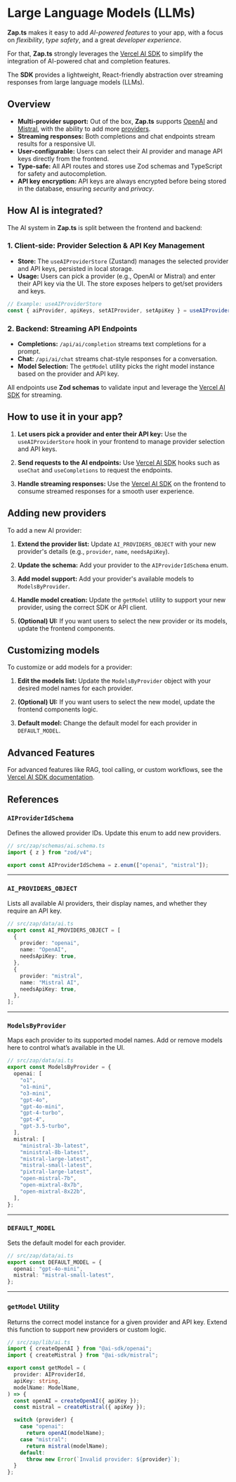 # Large Language Models (LLMs)

**Zap.ts** makes it easy to add _AI-powered features_ to your app, with a focus on _flexibility_, _type safety_, and a great _developer experience_.

For that, **Zap.ts** strongly leverages the [Vercel AI SDK](https://sdk.vercel.ai) to simplify the integration of AI-powered chat and completion features.

The **SDK** provides a lightweight, React-friendly abstraction over streaming responses from large language models (LLMs).

## Overview

- **Multi-provider support:** Out of the box, **Zap.ts** supports [OpenAI](https://openai.com/) and [Mistral](https://mistral.ai/), with the ability to add more [providers](https://ai-sdk.dev/providers/ai-sdk-providers).
- **Streaming responses:** Both completions and chat endpoints stream results for a responsive UI.
- **User-configurable:** Users can select their AI provider and manage API keys directly from the frontend.
- **Type-safe:** All API routes and stores use Zod schemas and TypeScript for safety and autocompletion.
- **API key encryption:** API keys are always encrypted before being stored in the database, ensuring _security_ and _privacy_.

## How AI is integrated?

The AI system in **Zap.ts** is split between the frontend and backend:

### 1. Client-side: Provider Selection & API Key Management

- **Store:** The `useAIProviderStore` (Zustand) manages the selected provider and API keys, persisted in local storage.
- **Usage:** Users can pick a provider (e.g., OpenAI or Mistral) and enter their API key via the UI. The store exposes helpers to get/set providers and keys.

```ts
// Example: useAIProviderStore
const { aiProvider, apiKeys, setAIProvider, setApiKey } = useAIProviderStore();
```

### 2. Backend: Streaming API Endpoints

- **Completions:** `/api/ai/completion` streams text completions for a prompt.
- **Chat:** `/api/ai/chat` streams chat-style responses for a conversation.
- **Model Selection:** The `getModel` utility picks the right model instance based on the provider and API key.

All endpoints use **Zod schemas** to validate input and leverage the [Vercel AI SDK](https://ai-sdk.dev/docs/introduction) for streaming.

## How to use it in your app?

1. **Let users pick a provider and enter their API key:** Use the `useAIProviderStore` hook in your frontend to manage provider selection and API keys.

2. **Send requests to the AI endpoints:** Use [Vercel AI SDK](https://ai-sdk.dev/docs/ai-sdk-ui/overview) hooks such as `useChat` and `useCompletions` to request the endpoints.

3. **Handle streaming responses:** Use the [Vercel AI SDK](https://sdk.vercel.ai/docs/introduction) on the frontend to consume streamed responses for a smooth user experience.

## Adding new providers

To add a new AI provider:

1. **Extend the provider list:** Update `AI_PROVIDERS_OBJECT` with your new provider's details (e.g., `provider`, `name`, `needsApiKey`).

2. **Update the schema:** Add your provider to the `AIProviderIdSchema` enum.

3. **Add model support:** Add your provider's available models to `ModelsByProvider`.

4. **Handle model creation:** Update the `getModel` utility to support your new provider, using the correct SDK or API client.

5. **(Optional) UI:** If you want users to select the new provider or its models, update the frontend components.

## Customizing models

To customize or add models for a provider:

1. **Edit the models list:** Update the `ModelsByProvider` object with your desired model names for each provider.

2. **(Optional) UI:** If you want users to select the new model, update the frontend components logic.

3. **Default model:** Change the default model for each provider in `DEFAULT_MODEL`.

## Advanced Features

For advanced features like RAG, tool calling, or custom workflows, see the [Vercel AI SDK documentation](https://ai-sdk.dev/docs/guides/rag-chatbot#what-is-rag).

## References

### `AIProviderIdSchema`

Defines the allowed provider IDs. Update this enum to add new providers.

```ts
// src/zap/schemas/ai.schema.ts
import { z } from "zod/v4";

export const AIProviderIdSchema = z.enum(["openai", "mistral"]);
```

---

### `AI_PROVIDERS_OBJECT`

Lists all available AI providers, their display names, and whether they require an API key.

```ts
// src/zap/data/ai.ts
export const AI_PROVIDERS_OBJECT = [
  {
    provider: "openai",
    name: "OpenAI",
    needsApiKey: true,
  },
  {
    provider: "mistral",
    name: "Mistral AI",
    needsApiKey: true,
  },
];
```

---

### `ModelsByProvider`

Maps each provider to its supported model names. Add or remove models here to control what’s available in the UI.

```ts
// src/zap/data/ai.ts
export const ModelsByProvider = {
  openai: [
    "o1",
    "o1-mini",
    "o3-mini",
    "gpt-4o",
    "gpt-4o-mini",
    "gpt-4-turbo",
    "gpt-4",
    "gpt-3.5-turbo",
  ],
  mistral: [
    "ministral-3b-latest",
    "ministral-8b-latest",
    "mistral-large-latest",
    "mistral-small-latest",
    "pixtral-large-latest",
    "open-mistral-7b",
    "open-mixtral-8x7b",
    "open-mixtral-8x22b",
  ],
};
```

---

### `DEFAULT_MODEL`

Sets the default model for each provider.

```ts
// src/zap/data/ai.ts
export const DEFAULT_MODEL = {
  openai: "gpt-4o-mini",
  mistral: "mistral-small-latest",
};
```

---

### `getModel` Utility

Returns the correct model instance for a given provider and API key. Extend this function to support new providers or custom logic.

```ts
// src/zap/lib/ai.ts
import { createOpenAI } from "@ai-sdk/openai";
import { createMistral } from "@ai-sdk/mistral";

export const getModel = (
  provider: AIProviderId,
  apiKey: string,
  modelName: ModelName,
) => {
  const openAI = createOpenAI({ apiKey });
  const mistral = createMistral({ apiKey });

  switch (provider) {
    case "openai":
      return openAI(modelName);
    case "mistral":
      return mistral(modelName);
    default:
      throw new Error(`Invalid provider: ${provider}`);
  }
};
```
